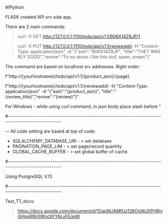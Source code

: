 #!Python

FLASK created API srv side app.

There are 2 main commands:

> curl -X GET http://127.0.0.1:1110/todo/api/v1.1/B06X14Z8JP/1

> curl -X PUT http://127.0.0.1:1110/todo/api/v1.1/reviewadd -H "Content-Type: application/json" -d "{\"asin\":\"B06X14Z8JP\", \"title\":\"THET WAS RLY GOOD\",\"review\":\"Fo no reson i like this stuf, spam, smam\"}"

The command are based on localhost srv addresses. Right order:

f"http://{yourhostname}/todo/api/v1.1/{product_asin}/{page}

f"http://{yourhostname}/todo/api/v1.1/{reviewadd} -H "Content-Type: application/json" -d "{\"asin\":\"{product_asin}\", \"title\":\"{review_title}\",\"review\":\"{review}\"}"

For Windows - while using curl command, in json body place slash before "

#--------------------------------------------------------------------------------------------------------

-- All code setting are based at top of code:


- SQLALCHEMY_DATABASE_URI	- >	set database
- PAGINATION_PAGE_LIM		- > set page/record quantity
- GLOBAL_CACHE_BUFFER		- > set global buffer of cache

#--------------------------------------------------------------------------------------------------------

Using PostgreSQL V.13

#--------------------------------------------------------------------------------------------------------

Test_TT_docs:

> https://docs.google.com/document/d/1OapNUAMfUz12KOgWJXPH8lyGHpxRI9r0WncbYYALxFE/edit
